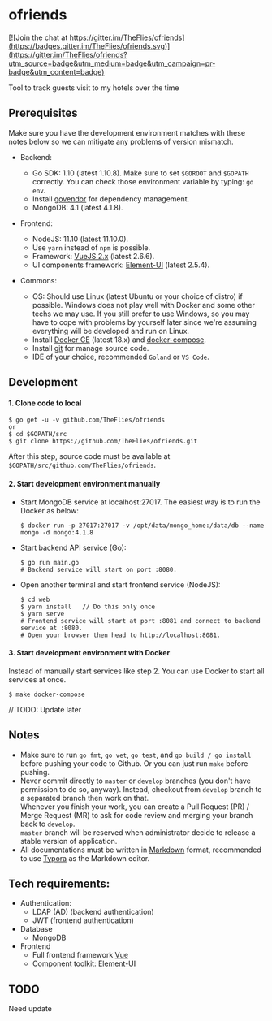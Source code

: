 # ofriends

[![Join the chat at https://gitter.im/TheFlies/ofriends](https://badges.gitter.im/TheFlies/ofriends.svg)](https://gitter.im/TheFlies/ofriends?utm_source=badge&utm_medium=badge&utm_campaign=pr-badge&utm_content=badge)

Tool to track guests visit to my hotels over the time

## Prerequisites

Make sure you have the development environment matches with these notes below so we can mitigate any problems of version mismatch.

- Backend:
  - Go SDK: 1.10 (latest 1.10.8).
    Make sure to set `$GOROOT` and `$GOPATH` correctly.
    You can check those environment variable by typing: `go env`.
  - Install [govendor](https://github.com/kardianos/govendor) for dependency management.
  - MongoDB: 4.1 (latest 4.1.8).

- Frontend:
  - NodeJS: 11.10 (latest 11.10.0).
  - Use `yarn` instead of `npm` is possible.
  - Framework: [VueJS 2.x](https://vuejs.org) (latest 2.6.6).
  - UI components framework: [Element-UI](https://element.eleme.io) (latest 2.5.4).

- Commons:
  - OS: Should use Linux (latest Ubuntu or your choice of distro) if possible.
    Windows does not play well with Docker and some other techs we may use.
    If you still prefer to use Windows, so you may have to cope with problems by yourself later
    since we're assuming everything will be developed and run on Linux.
  - Install [Docker CE](https://docs.docker.com/install/) (latest 18.x) and [docker-compose](https://docs.docker.com/compose/install/).
  - Install [git](https://git-scm.com/) for manage source code.
  - IDE of your choice, recommended `Goland` or `VS Code`.

## Development

#### 1. Clone code to local

```shell
$ go get -u -v github.com/TheFlies/ofriends
or
$ cd $GOPATH/src
$ git clone https://github.com/TheFlies/ofriends.git
```
After this step, source code must be available at `$GOPATH/src/github.com/TheFlies/ofriends`.

#### 2. Start development environment manually

- Start MongoDB service at localhost:27017. The easiest way is to run the Docker as below:

  ```shell
  $ docker run -p 27017:27017 -v /opt/data/mongo_home:/data/db --name mongo -d mongo:4.1.8
  ```

- Start backend API service (Go):

  ```shell
  $ go run main.go
  # Backend service will start on port :8080.
  ```

- Open another terminal and start frontend service (NodeJS):

  ```shell
  $ cd web
  $ yarn install   // Do this only once
  $ yarn serve
  # Frontend service will start at port :8081 and connect to backend service at :8080.
  # Open your browser then head to http://localhost:8081.
  ```

#### 3. Start development environment with Docker

Instead of manually start services like step 2. You can use Docker to start all services at once.

```shell
$ make docker-compose
```

// TODO: Update later

## Notes

- Make sure to run `go fmt`, `go vet`, `go test`, and `go build / go install` before pushing your code to Github.
  Or you can just run `make` before pushing.
- Never commit directly to `master` or `develop` branches (you don't have permission to do so, anyway). Instead, checkout from `develop` branch to a separated branch then work on that.  
  Whenever you finish your work, you can create a Pull Request (PR) / Merge Request (MR) to ask for code review and merging your branch back to `develop`.   
  `master` branch will be reserved when administrator decide to release a stable version of application.
- All documentations must be written in [Markdown](https://guides.github.com/features/mastering-markdown/) format, recommended to use [Typora](https://typora.io/) as the Markdown editor.

## Tech requirements:

- Authentication:
  - LDAP (AD) (backend authentication)
  - JWT (frontend authentication)
- Database
  - MongoDB
- Frontend
  - Full frontend framework [Vue](https://vuejs.org)
  - Component toolkit: [Element-UI](https://element.eleme.io)

## TODO
Need update
